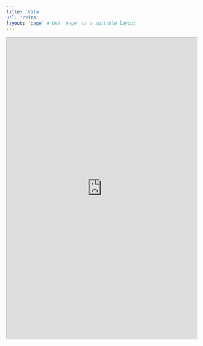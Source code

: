 ```yaml
---
title: 'Vita'
url: '/vita'
layout: 'page' # Use 'page' or a suitable layout
---
```


<iframe src="https://drive.google.com/file/d/1_QNuQNDHVE-NcDiLMfkALu8IkW9dv9nU/preview" width="100%" height="800px">
  Your browser does not support PDFs. Please download the PDF to view it: 
  <a href="https://drive.google.com/file/d/1_QNuQNDHVE-NcDiLMfkALu8IkW9dv9nU/view?usp=sharing">Download CV</a>.
</iframe>


